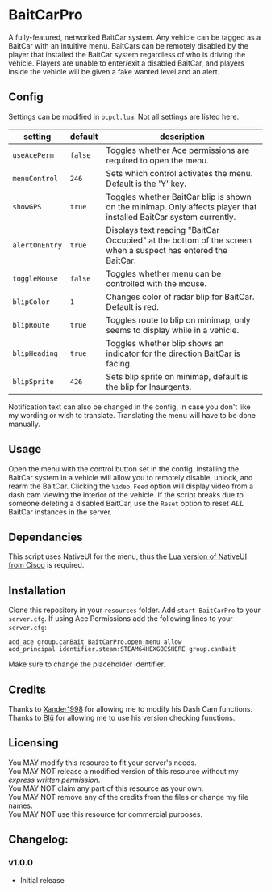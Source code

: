 # BaitCarPro

A fully-featured, networked BaitCar system. Any vehicle can be tagged as a BaitCar with an intuitive menu. BaitCars can be remotely disabled by the player that installed the BaitCar system regardless of who is driving the vehicle. Players are unable to enter/exit a disabled BaitCar, and players inside the vehicle will be given a fake wanted level and an alert.
   
## Config

Settings can be modified in `bcpcl.lua`. Not all settings are listed here.

|setting|default|description|
| --- | --- | --- |
|`useAcePerm`|`false`|Toggles whether Ace permissions are required to open the menu.|
|`menuControl`|`246`|Sets which control activates the menu. Default is the 'Y' key.|
|`showGPS`|`true`|Toggles whether BaitCar blip is shown on the minimap. Only affects player that installed BaitCar system currently.|
|`alertOnEntry`|`true`|Displays text reading "BaitCar Occupied" at the bottom of the screen when a suspect has entered the BaitCar.|
|`toggleMouse`|`false`|Toggles whether menu can be controlled with the mouse.|
|`blipColor`|`1`|Changes color of radar blip for BaitCar. Default is red.|
|`blipRoute`|`true`|Toggles route to blip on minimap, only seems to display while in a vehicle.|
|`blipHeading`|`true`|Toggles whether blip shows an indicator for the direction BaitCar is facing.|
|`blipSprite`|`426`|Sets blip sprite on minimap, default is the blip for Insurgents.|

Notification text can also be changed in the config, in case you don't like my wording or wish to translate. Translating the menu will have to be done manually.

## Usage

Open the menu with the control button set in the config. Installing the BaitCar system in a vehicle will allow you to remotely disable, unlock, and rearm the BaitCar. Clicking the `Video Feed` option will display video from a dash cam viewing the interior of the vehicle. If the script breaks due to someone deleting a disabled BaitCar, use the `Reset` option to reset *ALL* BaitCar instances in the server.

## Dependancies
This script uses NativeUI for the menu, thus the [Lua version of NativeUI from Cisco](https://github.com/Cisco8114/NativeUILua) is required.

## Installation
Clone this repository in your `resources` folder.
Add `start BaitCarPro` to your `server.cfg`.
If using Ace Permissions add the following lines to your `server.cfg`:

`add_ace group.canBait BaitCarPro.open_menu allow`  
`add_principal identifier.steam:STEAM64HEXGOESHERE group.canBait`

Make sure to change the placeholder identifier.


## Credits

Thanks to [Xander1998](https://github.com/xander1998) for allowing me to modify his Dash Cam functions.  
Thanks to [Blü](https://github.com/bluethefurry) for allowing me to use his version checking functions.  

## Licensing

You MAY modify this resource to fit your server's needs.  
You MAY NOT release a modified version of this resource without my *express written permission*.  
You MAY NOT claim any part of this resource as your own.  
You MAY NOT remove any of the credits from the files or change my file names.  
You MAY NOT use this resource for commercial purposes.  

## Changelog:

### v1.0.0

* Initial release

